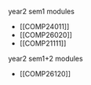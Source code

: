 year2 sem1 modules
- [[COMP24011]]
- [[COMP26020]]
- [[COMP21111]]

year2 sem1+2 modules
- [[COMP26120]]